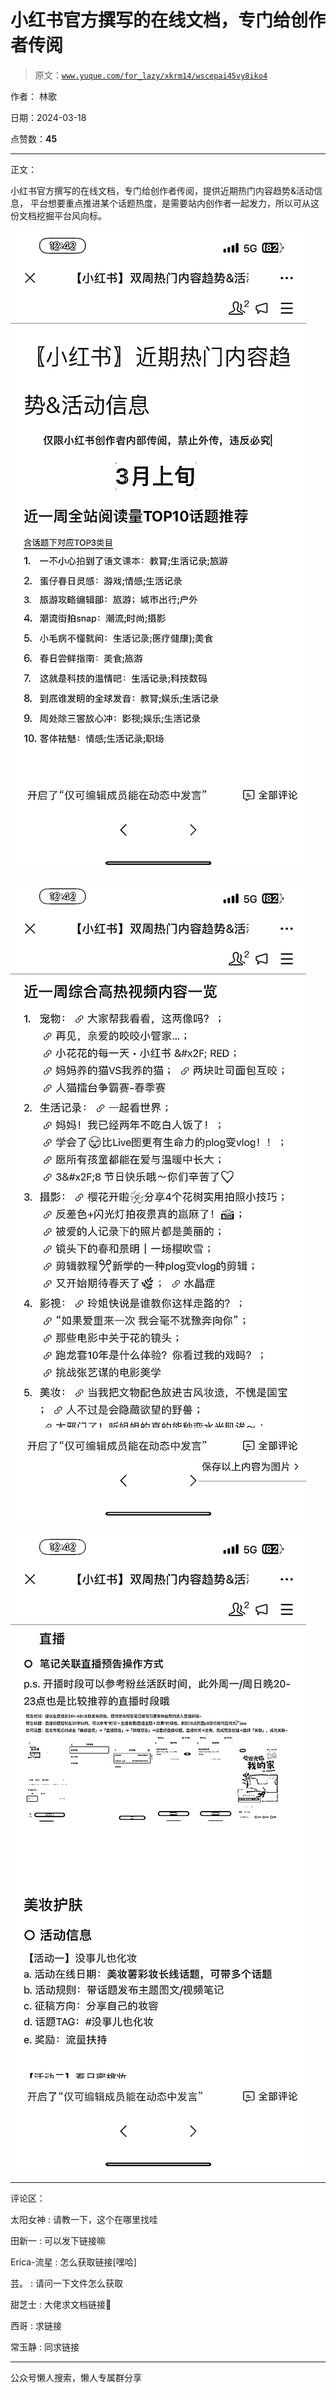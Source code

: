 # 小红书官方撰写的在线文档，专门给创作者传阅

> 原文：[`www.yuque.com/for_lazy/xkrm14/wscepai45vy8iko4`](https://www.yuque.com/for_lazy/xkrm14/wscepai45vy8iko4)

作者： 林歌

日期：2024-03-18

点赞数：**45**

* * *

正文：

小红书官方撰写的在线文档，专门给创作者传阅，提供近期热门内容趋势&活动信息，
平台想要重点推进某个话题热度，是需要站内创作者一起发力，所以可从这份文档挖掘平台风向标。

![](img/2d31750e26d6f95919b4c2107f3dc065.png)

![](img/2e053e1b0f0a0117162bcb3a54e8bb79.png)

![](img/5799aa598066e12db976def459c202db.png)

* * *

评论区：

太阳女神 : 请教一下，这个在哪里找哇

田新一 : 可以发下链接嘛

Erica-流星 : 怎么获取链接[嘿哈]

芸。 : 请问一下文件怎么获取

甜芝士 : 大佬求文档链接🔗

西哥 : 求链接

常玉静 : 同求链接

* * *

公众号懒人搜索，懒人专属群分享